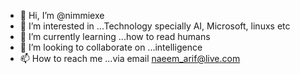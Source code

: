 - 👋 Hi, I’m @nimmiexe
- 👀 I’m interested in ...Technology specially AI, Microsoft, linuxs etc
- 🌱 I’m currently learning ...how to read humans
- 💞️ I’m looking to collaborate on ...intelligence
- 📫 How to reach me ...via email naeem_arif@live.com

<!---
nimmiexe/nimmiexe is a ✨ special ✨ repository because its `README.md` (this file) appears on your GitHub profile.
You can click the Preview link to take a look at your changes.
--->
